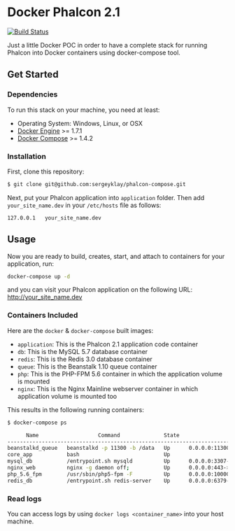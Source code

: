 # Docker Phalcon 2.1

[![Build Status](https://travis-ci.org/sergeyklay/phalcon-compose.svg?branch=master)](https://travis-ci.org/sergeyklay/phalcon-compose)

Just a little Docker POC in order to have a complete stack for running Phalcon into Docker containers using docker-compose tool.

## Get Started

### Dependencies

To run this stack on your machine, you need at least:

* Operating System: Windows, Linux, or OSX
* [Docker Engine][1] >= 1.7.1
* [Docker Compose][2] >= 1.4.2

### Installation

First, clone this repository:

```sh
$ git clone git@github.com:sergeyklay/phalcon-compose.git
```

Next, put your Phalcon application into `application` folder.
Then add `your_site_name.dev` in your ``/etc/hosts`` file as follows:

```
127.0.0.1	your_site_name.dev
```

## Usage

Now you are ready to build, creates, start, and attach to containers for your application, run:

```sh
docker-compose up -d
```

and you can visit your Phalcon application on the following URL: http://your_site_name.dev

### Containers Included

Here are the `docker` & `docker-compose` built images:

* `application`: This is the Phalcon 2.1 application code container
* `db`: This is the MySQL 5.7 database container
* `redis`: This is the Redis 3.0 database container
* `queue`: This is the Beanstalk 1.10 queue container
* `php`: This is the PHP-FPM 5.6 container in which the application volume is mounted
* `nginx`: This is the Nginx Mainline webserver container in which application volume is mounted too

This results in the following running containers:

```sh
$ docker-compose ps

      Name                   Command              State                        Ports
----------------------------------------------------------------------------------------------------------
beanstalkd_queue   beanstalkd -p 11300 -b /data   Up      0.0.0.0:11300->11300/tcp
core_app           bash                           Up
mysql_db           /entrypoint.sh mysqld          Up      0.0.0.0:3307->3306/tcp
nginx_web          nginx -g daemon off;           Up      0.0.0.0:443->443/tcp, 0.0.0.0:80->80/tcp
php_5.6_fpm        /usr/sbin/php5-fpm -F          Up      0.0.0.0:10000->10000/tcp, 0.0.0.0:9000->9000/tcp
redis_db           /entrypoint.sh redis-server    Up      0.0.0.0:6379->6379/tcp
```

### Read logs

You can access logs by using `docker logs <container_name>` into your host machine.

[1]: https://docs.docker.com/installation/
[2]: https://docs.docker.com/compose/install/
